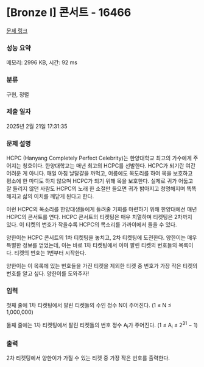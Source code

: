 # [Bronze I] 콘서트 - 16466 

[문제 링크](https://www.acmicpc.net/problem/16466) 

### 성능 요약

메모리: 2996 KB, 시간: 92 ms

### 분류

구현, 정렬

### 제출 일자

2025년 2월 21일 17:31:35

### 문제 설명

<p>HCPC (Hanyang Completely Perfect Celebrity)는 한양대학교 최고의 가수에게 주어지는 칭호이다. 한양대학교는 매년 최고의 HCPC를 선발한다. HCPC가 되기란 여간 어려운 게 아니다. 매일 아침 날달걀을 까먹고, 여름에도 목도리를 하여 목을 보호하고 평소에 한 마디도 하지 않으며 HCPC가 되기 위해 목을 보호한다. 실제로 귀가 어둡고 잘 들리지 않던 사람도 HCPC의 노래 한 소절만 들으면 귀가 밝아지고 청명해지며 똑똑해지고 삶의 이치를 깨닫게 된다고 한다.</p>

<p>이런 HCPC의 목소리를 한양대생들에게 들려줄 기회를 마련하기 위해 한양대에선 매년 HCPC의 콘서트를 연다. HCPC 콘서트의 티켓팅은 매우 치열하며 티켓팅은 2차까지 있다. 이 티켓의 번호가 작을수록 HCPC의 목소리를 가까이에서 들을 수 있다. </p>

<p>양한이는 HCPC 콘서트의 1차 티켓팅을 놓치고, 2차 티켓팅에 도전한다. 양한이는 매우 특별한 정보를 얻었는데, 이는 바로 1차 티켓팅에서 이미 팔린 티켓의 번호들의 목록이다. 티켓의 번호는 1번부터 시작한다. </p>

<p>양한이는 이 목록에 있는 번호들을 가진 티켓을 제외한 티켓 중 번호가 가장 작은 티켓의 번호를 알고 싶다. 양한이를 도와주자!</p>

### 입력 

 <p>첫째 줄에 1차 티켓팅에서 팔린 티켓들의 수인 정수 N이 주어진다. (1 ≤ N ≤ 1,000,000)</p>

<p>둘째 줄에는 1차 티켓팅에서 팔린 티켓들의 번호 정수 A<sub>i</sub>가 주어진다. (1 ≤ A<sub>i</sub> ≤ 2<sup>31</sup> − 1)</p>

### 출력 

 <p>2차 티켓팅에서 양한이가 가질 수 있는 티켓 중 가장 작은 번호를 출력한다.</p>

